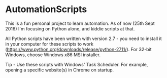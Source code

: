 # AutomationScripts

This is a fun personal project to learn automation. As of now (25th Sept 2016) I'm focusing on Python alone, and kiddie scripts at that.

All Python scripts have been written with version 2.7 - you need to install it in your computer for these scripts to work (https://www.python.org/downloads/release/python-2711/). For 32-bit Windows, choose Windows x86 MSI installer.

Tip - Use these scripts with Windows' Task Scheduler. For example, opening a specific website(s) in Chrome on startup.
